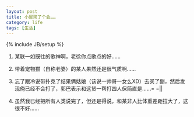 ```yaml
---
layout: post
title: 小屋聚了个会……
category: life
tags: [生活]
---
```

{% include JB/setup %}

1. 某联一如既往的歌神啊，老徐你点歌点的好……

2. 带着宠物猫（自称老婆）的某人果然还是很气质啊……

3. 忘了跟冷说带扑克了结果俩姑娘（该说一帅哥一女么XD）去买了副，然后发现俺已经不会打了，郭巴表示和这货一帮打四人保简直是……= =\|\|

4. 虽然我已经把所有人类说完了，但还是得说，和某非人比体重差距拉大了，这很不好……

